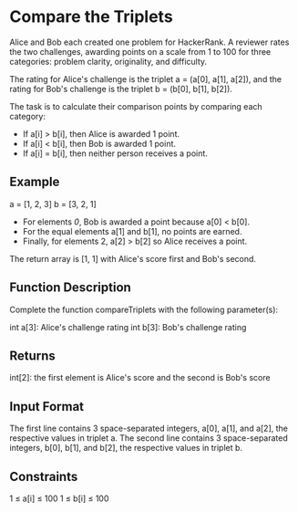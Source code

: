 # Compare the Triplets

Alice and Bob each created one problem for HackerRank. A reviewer rates the two challenges, awarding points on a scale from 1 to 100 for three categories: problem clarity, originality, and difficulty.

The rating for Alice's challenge is the triplet a = (a[0], a[1], a[2]), and the rating for Bob's challenge is the triplet b = (b[0], b[1], b[2]).

The task is to calculate their comparison points by comparing each category:

- If a[i] > b[i], then Alice is awarded 1 point.
- If a[i] < b[i], then Bob is awarded 1 point.
- If a[i] = b[i], then neither person receives a point.

## Example

a = [1, 2, 3]
b = [3, 2, 1]

- For elements _0_, Bob is awarded a point because a[0] < b[0].
- For the equal elements a[1] and b[1], no points are earned.
- Finally, for elements 2, a[2] > b[2] so Alice receives a point.

The return array is [1, 1] with Alice's score first and Bob's second.

## Function Description

Complete the function compareTriplets with the following parameter(s):

int a[3]: Alice's challenge rating
int b[3]: Bob's challenge rating

## Returns

int[2]: the first element is Alice's score and the second is Bob's score

## Input Format

The first line contains 3 space-separated integers, a[0], a[1], and a[2], the respective values in triplet a.
The second line contains 3 space-separated integers, b[0], b[1], and b[2], the respective values in triplet b.

## Constraints

1 ≤ a[i] ≤ 100
1 ≤ b[i] ≤ 100
